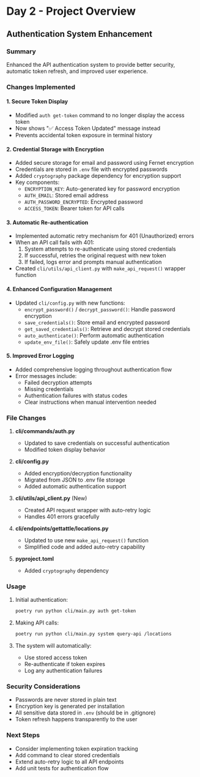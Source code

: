# Day 2 - Project Overview

## Authentication System Enhancement

### Summary
Enhanced the API authentication system to provide better security, automatic token refresh, and improved user experience.

### Changes Implemented

#### 1. Secure Token Display
- Modified `auth get-token` command to no longer display the access token
- Now shows "✅ Access Token Updated" message instead
- Prevents accidental token exposure in terminal history

#### 2. Credential Storage with Encryption
- Added secure storage for email and password using Fernet encryption
- Credentials are stored in `.env` file with encrypted passwords
- Added `cryptography` package dependency for encryption support
- Key components:
  - `ENCRYPTION_KEY`: Auto-generated key for password encryption
  - `AUTH_EMAIL`: Stored email address
  - `AUTH_PASSWORD_ENCRYPTED`: Encrypted password
  - `ACCESS_TOKEN`: Bearer token for API calls

#### 3. Automatic Re-authentication
- Implemented automatic retry mechanism for 401 (Unauthorized) errors
- When an API call fails with 401:
  1. System attempts to re-authenticate using stored credentials
  2. If successful, retries the original request with new token
  3. If failed, logs error and prompts manual authentication
- Created `cli/utils/api_client.py` with `make_api_request()` wrapper function

#### 4. Enhanced Configuration Management
- Updated `cli/config.py` with new functions:
  - `encrypt_password()` / `decrypt_password()`: Handle password encryption
  - `save_credentials()`: Store email and encrypted password
  - `get_saved_credentials()`: Retrieve and decrypt stored credentials
  - `auto_authenticate()`: Perform automatic authentication
  - `update_env_file()`: Safely update .env file entries

#### 5. Improved Error Logging
- Added comprehensive logging throughout authentication flow
- Error messages include:
  - Failed decryption attempts
  - Missing credentials
  - Authentication failures with status codes
  - Clear instructions when manual intervention needed

### File Changes

1. **cli/commands/auth.py**
   - Updated to save credentials on successful authentication
   - Modified token display behavior

2. **cli/config.py**
   - Added encryption/decryption functionality
   - Migrated from JSON to .env file storage
   - Added automatic authentication support

3. **cli/utils/api_client.py** (New)
   - Created API request wrapper with auto-retry logic
   - Handles 401 errors gracefully

4. **cli/endpoints/gettattle/locations.py**
   - Updated to use new `make_api_request()` function
   - Simplified code and added auto-retry capability

5. **pyproject.toml**
   - Added `cryptography` dependency

### Usage

1. Initial authentication:
   ```bash
   poetry run python cli/main.py auth get-token
   ```

2. Making API calls:
   ```bash
   poetry run python cli/main.py system query-api /locations
   ```

3. The system will automatically:
   - Use stored access token
   - Re-authenticate if token expires
   - Log any authentication failures

### Security Considerations
- Passwords are never stored in plain text
- Encryption key is generated per installation
- All sensitive data stored in `.env` (should be in .gitignore)
- Token refresh happens transparently to the user

### Next Steps
- Consider implementing token expiration tracking
- Add command to clear stored credentials
- Extend auto-retry logic to all API endpoints
- Add unit tests for authentication flow